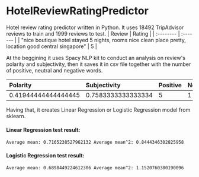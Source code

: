 # HotelReviewRatingPredictor
Hotel review rating predictor written in Python. It uses 18492 TripAdvisor reviews to train and 1999 reviews to test.
| Review | Rating     | 
| :-------- | :------- | 
| "nice boutique hotel stayed 5 nights, rooms nice clean place pretty, location good central singapore" | 5 | 

At the beggining it uses Spacy NLP kit to conduct an analysis on review's polarity and subjectivity, then it saves it in csv file together with the number of positive, neutral and negative words.

| Polarity | Subjectivity | Positive | Neutral | Negative | Rating |
| :-------- | :------- | :------- | :------- | :------- | :------- | 
|0.41944444444444445 | 0.7583333333333334 | 5 | 1 | 0 | 5 |

Having that, it creates Linear Regression or Logistic Regression model from sklearn.

#### Linear Regression test result:

  `Average mean: 0.7165238527962132 Average mean^2: 0.8444346302825958`

#### Logistic Regression test result:

  `Average mean: 0.6898449224612306 Average mean^2: 1.1520760380190096`
